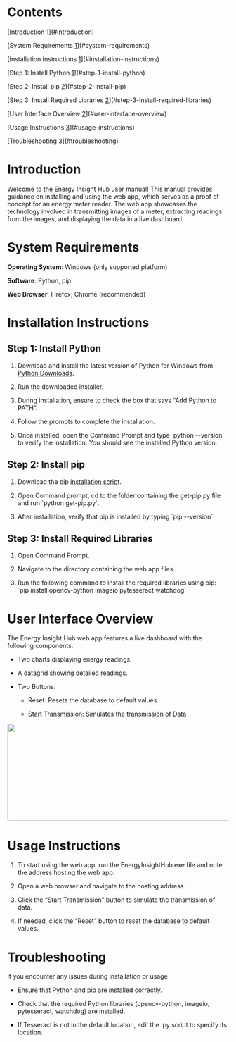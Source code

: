 # Contents

[Introduction [1](#introduction)](#introduction)

[System Requirements [1](#system-requirements)](#system-requirements)

[Installation Instructions
[1](#installation-instructions)](#installation-instructions)

[Step 1: Install Python
[1](#step-1-install-python)](#step-1-install-python)

[Step 2: Install pip [2](#step-2-install-pip)](#step-2-install-pip)

[Step 3: Install Required Libraries
[2](#step-3-install-required-libraries)](#step-3-install-required-libraries)

[User Interface Overview
[2](#user-interface-overview)](#user-interface-overview)

[Usage Instructions [3](#usage-instructions)](#usage-instructions)

[Troubleshooting [3](#troubleshooting)](#troubleshooting)

# Introduction

Welcome to the Energy Insight Hub user manual! This manual provides
guidance on installing and using the web app, which serves as a proof of
concept for an energy meter reader. The web app showcases the technology
involved in transmitting images of a meter, extracting readings from the
images, and displaying the data in a live dashboard.

# System Requirements

**Operating System**: Windows (only supported platform)

**Software**: Python, pip

**Web Browser**: Firefox, Chrome (recommended)

# Installation Instructions

## Step 1: Install Python

1.  Download and install the latest version of Python for Windows from
    [Python Downloads](https://www.python.org/downloads/windows/).

2.  Run the downloaded installer.

3.  During installation, ensure to check the box that says “Add Python
    to PATH”.

4.  Follow the prompts to complete the installation.

5.  Once installed, open the Command Prompt and type \`python
    --version\` to verify the installation. You should see the installed
    Python version.

## Step 2: Install pip

1.  Download the pip [installation
    script](https://bootstrap.pypa.io/get-pip.py).

2.  Open Command prompt, cd to the folder containing the get-pip.py file
    and run \`python get-pip.py\`.

3.  After installation, verify that pip is installed by typing \`pip
    --version\`.

## Step 3: Install Required Libraries

1.  Open Command Prompt.

2.  Navigate to the directory containing the web app files.

3.  Run the following command to install the required libraries using
    pip: \`pip install opencv-python imageio pytesseract watchdog\`

# User Interface Overview

The Energy Insight Hub web app features a live dashboard with the
following components:

- Two charts displaying energy readings.

- A datagrid showing detailed readings.

- Two Buttons:

  - Reset: Resets the database to default values.

  - Start Transmission: Simulates the transmission of Data

<img src="media/image1.png" style="width:6.5in;height:2.29167in" />

# Usage Instructions

1.  To start using the web app, run the EnergyInsightHub.exe file and
    note the address hosting the web app.

2.  Open a web browser and navigate to the hosting address.

3.  Click the “Start Transmission” button to simulate the transmission
    of data.

4.  If needed, click the “Reset” button to reset the database to default
    values.

# Troubleshooting

If you encounter any issues during installation or usage

- Ensure that Python and pip are installed correctly.

- Check that the required Python libraries (opencv-python, imageio,
  pytesseract, watchdog) are installed.

- If Tesseract is not in the default location, edit the .py script to
  specify its location.
